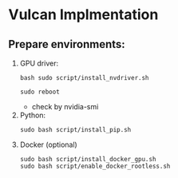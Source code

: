 # Vulcan Implmentation

## Prepare environments: 
1. GPU driver:
    ```
    bash sudo script/install_nvdriver.sh
    ```
    ```
    sudo reboot
    ```
    - check by nvidia-smi
2. Python: 
    ```
    sudo bash script/install_pip.sh
    ```
3. Docker (optional)
    ```
    sudo bash script/install_docker_gpu.sh
    sudo bash script/enable_docker_rootless.sh
    ```